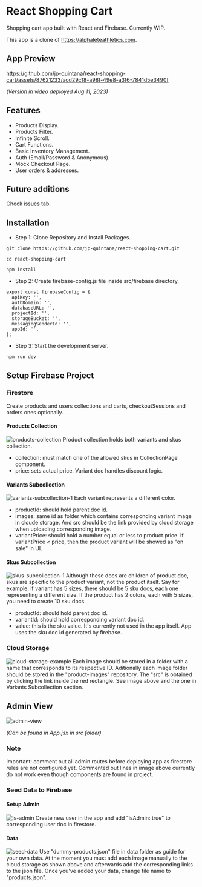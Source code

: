 # React Shopping Cart

Shopping cart app built with React and Firebase. Currently WIP.

This app is a clone of https://alphaleteathletics.com.

## App Preview

https://github.com/jp-quintana/react-shopping-cart/assets/87621233/acd29c18-a98f-49e8-a3f6-7841d5e3490f

_(Version in video deployed Aug 11, 2023)_

## Features

- Products Display.
- Products Filter.
- Infinite Scroll.
- Cart Functions.
- Basic Inventory Management.
- Auth (Email/Password & Anonymous).
- Mock Checkout Page.
- User orders & addresses.

## Future additions

Check issues tab.

## Installation

- Step 1: Clone Repository and Install Packages.

```
git clone https://github.com/jp-quintana/react-shopping-cart.git

cd react-shopping-cart

npm install
```

- Step 2: Create firebase-config.js file inside src/firebase directory.

```
export const firebaseConfig = {
  apiKey: '',
  authDomain: '',
  databaseURL: '',
  projectId: '',
  storageBucket: '',
  messagingSenderId: '',
  appId: '',
};
```

- Step 3: Start the development server.

```
npm run dev
```

## Setup Firebase Project

### Firestore

Create products and users collections and carts, checkoutSessions and orders ones optionally.

#### Products Collection

![products-collection](https://github.com/jp-quintana/react-shopping-cart/assets/87621233/63f443f1-a6e4-4c02-8c57-4b247fc5b7be)
Product collection holds both variants and skus collection.

- collection: must match one of the allowed skus in CollectionPage component.
- price: sets actual price. Variant doc handles discount logic.

#### Variants Subcollection

![variants-subcollection-1](https://github.com/jp-quintana/react-shopping-cart/assets/87621233/128cd824-87b9-4cda-9af6-24e6989ea100)
Each variant represents a different color.

- productId: should hold parent doc id.
- images: same id as folder which contains corresponding variant image in cloude storage. And src should be the link provided by cloud storage when uploading corresponding image.
- variantPrice: should hold a number equal or less to product price. If variantPrice < price, then the product variant will be showed as "on sale" in UI.

#### Skus Subcollection

![skus-subcollection-1](https://github.com/jp-quintana/react-shopping-cart/assets/87621233/439d36fc-bb9b-4a3c-b03c-a4d47a58176c)
Although these docs are children of product doc, skus are specific to the product variant, not the product itself. Say for example, if variant has 5 sizes, there should be 5 sku docs, each one representing a different size. If the product has 2 colors, each with 5 sizes, you need to create 10 sku docs.

- productId: should hold parent doc id.
- variantId: should hold corresponding variant doc id.
- value: this is the sku value. It's currently not used in the app itself. App uses the sku doc id generated by firebase.

### Cloud Storage

![cloud-storage-example](https://github.com/jp-quintana/react-shopping-cart/assets/87621233/3b2d8c98-a20e-4332-9ce8-494a3e2c90e8)
Each image should be stored in a folder with a name that corresponds to its respective ID. Aditionally each image folder should be stored in the "product-images" repository. The "src" is obtained by clicking the link inside the red rectangle. See image above and the one in Variants Subcollection section.

## Admin View

![admin-view](https://github.com/jp-quintana/react-shopping-cart/assets/87621233/187acbd1-8704-4d40-892c-06c3cdabac34)

_(Can be found in App.jsx in src folder)_

### Note

Important: comment out all admin routes before deploying app as firestore rules are not configured yet. Commented out lines in image above currently do not work even though components are found in project.

### Seed Data to Firebase

#### Setup Admin

![is-admin](https://github.com/jp-quintana/react-shopping-cart/assets/87621233/8ab844a3-e102-4846-bcf1-0b3d2846db6e)
Create new user in the app and add "isAdmin: true" to corresponding user doc in firestore.

#### Data

![seed-data](https://github.com/jp-quintana/react-shopping-cart/assets/87621233/9b3bc7f6-76e2-4fa5-9c5b-b799a8920531)
Use "dummy-products.json" file in data folder as guide for your own data. At the moment you must add each image manually to the cloud storage as shown above and afterwards add the corresponding links to the json file. Once you've added your data, change file name to "products.json".
